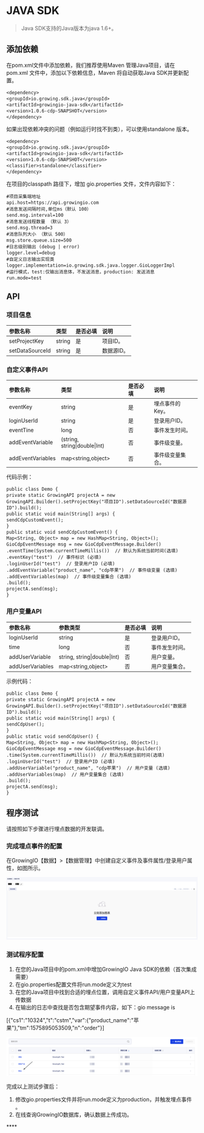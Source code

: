 # JAVA SDK

> Java SDK支持的Java版本为java 1.6+。

## **添加依赖**

在pom.xml文件中添加依赖，我们推荐使用Maven 管理Java项目，请在 pom.xml 文件中，添加以下依赖信息，Maven 将自动获取Java SDK并更新配置。

```text
<dependency>
<groupId>io.growing.sdk.java</groupId>
<artifactId>growingio-java-sdk</artifactId>
<version>1.0.6-cdp-SNAPSHOT</version>
</dependency>
```

如果出现依赖冲突的问题（例如运行时找不到类），可以使用standalone 版本。

```text
<dependency>
<groupId>io.growing.sdk.java</groupId>
<artifactId>growingio-java-sdk</artifactId>
<version>1.0.6-cdp-SNAPSHOT</version>
<classifier>standalone</classifier>
</dependency>
```

在项目的classpath 路径下，增加 gio.properties 文件，文件内容如下：

```text
#项目采集端地址
api.host=https://api.growingio.com
#消息发送间隔时间,单位ms（默认 100）
send.msg.interval=100
#消息发送线程数量 （默认 3）
send.msg.thread=3
#消息队列大小 （默认 500）
msg.store.queue.size=500
#日志级别输出 (debug | error)
logger.level=debug
#自定义日志输出实现类
logger.implementation=io.growing.sdk.java.logger.GioLoggerImpl
#运行模式，test:仅输出消息体，不发送消息，production: 发送消息
run.mode=test
```

## **API**

### **项目信息**

| 参数名称 | 类型 | 是否必填 | 说明 |
| :--- | :--- | :--- | :--- |
| setProjectKey | string | 是 | 项目ID。 |
| setDataSourceId | string | 是 | 数据源ID。 |

### **自定义事件API**

| 参数名称 | 类型 | 是否必填 | 说明 |
| :--- | :--- | :--- | :--- |
| eventKey | string | 是 | 埋点事件的Key。 |
| loginUserId | string | 是 | 登录用户ID。 |
| eventTine | long | 否 | 事件发生时间。 |
| addEventVariable | \(string, string\|double\|Int\) | 否 | 事件级变量。 |
| addEventVariables | map&lt;string,object&gt; | 否 | 事件级变量集合。 |

代码示例：

```text
public class Demo {
private static GrowingAPI projectA = new GrowingAPI.Builder().setProjectKey("项目ID").setDataSourceId("数据源ID").build();
public static void main(String[] args) {
sendCdpCustomEvent();
}
public static void sendCdpCustomEvent() {
Map<String, Object> map = new HashMap<String, Object>();
GioCdpEventMessage msg = new GioCdpEventMessage.Builder()
.eventTime(System.currentTimeMillis())  // 默认为系统当前时间(选填)
.eventKey("test")  // 事件标识 (必填)
.loginUserId("test")  // 登录用户ID (必填)
.addEventVariable("product_name", "cdp苹果")  // 事件级变量 (选填)
.addEventVariables(map)  // 事件级变量集合 (选填)
.build();
projectA.send(msg);
}
```

### **用户变量API**

| 参数名称 | 参数类型 | 是否必填 | 说明 |
| :--- | :--- | :--- | :--- |
| loginUserId | string | 是 | 登录用户ID。 |
| time | long | 否 | 事件发生时间。 |
| addUserVariable | string, string\|double\|Int\) | 否 | 用户变量。 |
| addUserVariables | map&lt;string,object&gt; | 否 | 用户变量集合。 |

示例代码：

```text
public class Demo {
private static GrowingAPI projectA = new GrowingAPI.Builder().setProjectKey("项目ID").setDataSourceId("数据源ID").build();
public static void main(String[] args) {
sendCdpUser();
}
public static void sendCdpUser() {
Map<String, Object> map = new HashMap<String, Object>();
GioCdpEventMessage msg = new GioCdpEventMessage.Builder()
.time(System.currentTimeMillis())  // 默认为系统当前时间(选填)
.loginUserId("test")  // 登录用户ID (必填)
.addUserVariable("product_name", "cdp苹果")  // 用户变量 (选填)
.addUserVariables(map)  // 用户变量集合 (选填)
.build();
projectA.send(msg);
}
```

## **程序测试**

请按照如下步骤进行埋点数据的开发联调。

### **完成埋点事件的配置**

在GrowingIO【数据】&gt;【数据管理】中创建自定义事件及事件属性/登录用户属性，如图所示。

![](../../../.gitbook/assets/image%20%28122%29.png)

### **测试程序配置**

1. 在您的Java项目中的pom.xml中增加GrowingIO Java SDK的依赖（首次集成需要）
2. 在gio.properties配置文件将run.mode定义为test
3. 在您的Java项目中找到合适的埋点位置，调用自定义事件API/用户变量API上传数据
4. 在输出的日志中查找是否包含期望事件内容，如下：gio message is

\[{"cs1":"10324","t":"cstm","var":{"product\_name":"苹果"},"tm":1575895053509,"n":"order"}\]

![](../../../.gitbook/assets/image%20%2828%29.png)



完成以上测试步骤后： ‌

1. 修改gio.properties文件并将run.mode定义为production，并触发埋点事件 。
2. 在线查询GrowingIO数据库，确认数据上传成功。

\*\*\*\*

